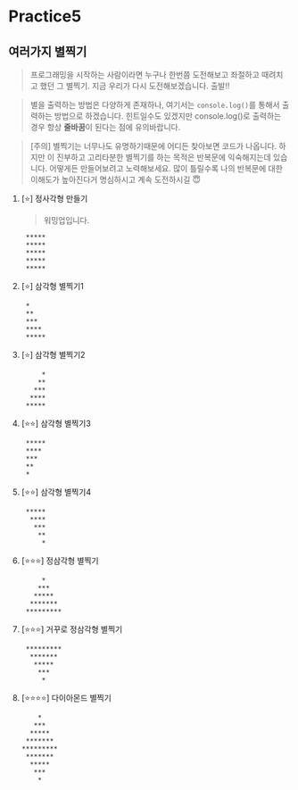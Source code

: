 # Practice5

## 여러가지 별찍기

> 프로그래밍을 시작하는 사람이라면 누구나 한번쯤 도전해보고 좌절하고 때려치고 했던 그 별찍기. 지금 우리가 다시 도전해보겠습니다. 출발!!

> 별을 출력하는 방법은 다양하게 존재하나, 여기서는 `console.log()`를 통해서 출력하는 방법으로 하겠습니다. 힌트일수도 있겠지만 console.log()로 출력하는 경우 항상 **줄바꿈**이 된다는 점에 유의바랍니다.

> [주의] 별찍기는 너무나도 유명하기때문에 어디든 찾아보면 코드가 나옵니다. 하지만 이 진부하고 고리타분한 별찍기를 하는 목적은 반복문에 익숙해지는데 있습니다. 어떻게든 만들어보려고 노력해보세요. 많이 틀릴수록 나의 반복문에 대한 이해도가 높아진다거 명심하시고 계속 도전하시길 😇

1. [⭐️] 정사각형 만들기

   > 워밍업입니다.

   ```
    *****
    *****
    *****
    *****
    *****
   ```

2. [⭐️] 삼각형 별찍기1

   ```
    *
    **
    ***
    ****
    *****
   ```

3. [⭐️] 삼각형 별찍기2

   ```
        *
       **
      ***
     ****
    *****
   ```

4. [⭐️⭐️] 삼각형 별찍기3
   ```
    *****
    ****
    ***
    **
    *
   ```

5. [⭐️⭐️] 삼각형 별찍기4

   ```
    *****
     ****
      ***
       **
        *
   ```

6. [⭐️⭐️⭐️] 정삼각형 별찍기

   ```
        *
       ***
      *****
     *******
    *********
   ```

7. [⭐️⭐️⭐️] 거꾸로 정삼각형 별찍기
   ```
    *********
     *******
      *****
       ***
        *
   ```
   
8. [⭐️⭐️⭐️⭐️] 다이아몬드 별찍기
   ```
       *
      ***
     *****
    *******
   *********
    *******
     *****
      ***
       *
   ```
